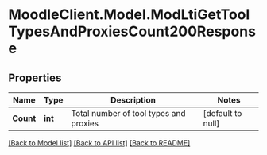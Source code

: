 # MoodleClient.Model.ModLtiGetToolTypesAndProxiesCount200Response

## Properties

Name | Type | Description | Notes
------------ | ------------- | ------------- | -------------
**Count** | **int** | Total number of tool types and proxies | [default to null]

[[Back to Model list]](../README.md#documentation-for-models) [[Back to API list]](../README.md#documentation-for-api-endpoints) [[Back to README]](../README.md)


